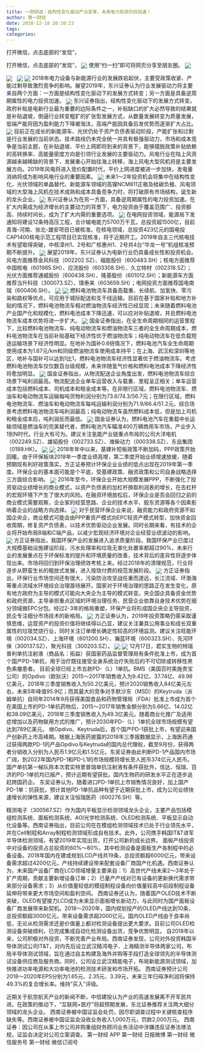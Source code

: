 ```yaml
---
title: 一财研选｜结构性变化驱动产业变革，未来电力投资仍将加速！
author: 第一财经
date: 2018-12-18 20:10:23
tags: 
categories: 
---
```

打开微信，点击底部的“发现”，
<!-- more -->
打开微信，点击底部的“发现”，
<img align="center" border="0" src="https://imgcdn.yicai.com/uppics/images/2018/12/63b8d9c6e3f6dcdd7d4de7d9db05dc02.jpg" />
使用“扫一扫”即可将网页分享至朋友圈。
<img align="center" border="0" src="https://imgcdn.yicai.com/uppics/images/2018/12/e910e376fe59bcace6214dd7279d0645.jpg" />

<img align="center" border="0" src="https://imgcdn.yicai.com/uppics/images/2018/12/b026056258b1c38a5f0c326086e0135f.jpg" />
 
<img align="center" border="0" src="https://imgcdn.yicai.com/uppics/images/2018/12/c8df7f3943b926cb89d95f8a55f87f4a.jpg" />

<img align="center" border="0" src="https://imgcdn.yicai.com/uppics/images/2018/12/3e865b6f84e364d975ed1e39f8bcd98f.jpg" />
2018年电力设备与新能源行业的发展跌宕起伏，主要受政策收紧、产能过剩导致激烈竞争的影响。展望2019年，东兴证券认为行业发展驱动力将主要来自两个方面：一方面是结构性变化驱动下的发展方式转变；另一方面是具备逆周期属性的电力投资加速。
<img align="center" border="0" src="https://imgcdn.yicai.com/uppics/images/2018/12/b250438a9b021c1f0fa7a2895a78294a.jpg" />
东兴证券指出，结构性变化驱动下的发展方式转变。政府补贴是电新行业最为重要的边际条件之一，补贴缺口的扩大必然导致的结果就是补贴退坡，倒逼行业转变粗犷的扩张型发展方式，从数量发展转变为质量发展，低端产能将因为盈利能力下降被淘汰，高端产能因具备后发优势而逐渐扩大占比。
<img align="center" border="0" src="https://imgcdn.yicai.com/uppics/images/2018/12/3d4154528caf21b31b91e08509d5a612.jpg" />
目前正在成长的新能源车、光伏仍处于资产负债表驱动阶段，产能扩张和过剩是行业发展的当前状态。技术路线仍未完全统一并具有极强驱动力，市场和成本竞争是当前主题，在补贴退坡、平价上网即将到来的背景下，能够摆脱政策补贴依赖的高转换率、高能量密度方向是引领行业发展的主要驱动力。风电行业在陆上风资源越来越稀缺的背景下，发展重心开始往海上转移，海上风电大型风机将是主要发展方向。2019年风电将进入竞价配置时代，平价上网进度被进一步加快，发电量消纳将成为影响风电行业的重要因素。
<img align="center" border="0" src="https://imgcdn.yicai.com/uppics/images/2018/12/2ef26a12e971ada58f4e41d190628303.jpg" />
未来1～2年投资机会将集中在结构性变化，光伏领域的单晶替代、新能源车领域的高镍NCM811正极及硅碳负极、风电领域的大型海上风机在技术成熟和成本具备竞争力时，将打破原有市场结构，诞生新的龙头企业。
<img align="center" border="0" src="https://imgcdn.yicai.com/uppics/images/2018/12/1fcf677b9156b300bcc9d489ba6e233d.jpg" />
东兴证券认为在另一方面，具备逆周期属性的电力投资加速。在扩大内需成为经济增长的主要动力的背景下，电力投资由于覆盖范围广、投资额高、持续时间长，成为了扩大内需的重要选项。
<img align="center" border="0" src="https://imgcdn.yicai.com/uppics/images/2018/12/36a4421d14ebcc1ecf6f267c864b1834.jpg" />
在电网投资领域，能源局下发通知将建设12条特高压工程，合计输电能力5700万千瓦，总投资超1500亿，目前青海-河南、张北-雄安项目已被核准。在核电领域，总投资423亿元的国电投CAP1400核电示范工程项目已实现核准，将于近期开工。2019年自主三代核电技术有望取得突破，中核漳州1、2号和广核惠州1、2号共4台“华龙一号”机组核准预期不断提升。
<img align="center" border="0" src="https://imgcdn.yicai.com/uppics/images/2018/12/6cab1da295849688b77e5ea8279e83b3.jpg" />
展望2019年，东兴证券认为电新行业仍具备成长性和投资机会。风电方面推荐金风科技（002202.SZ）、福能股份（600483.SH）；核电方面推荐中国核电（601985.SH）、应流股份（603308.SH）、久立特材（002318.SZ）；光伏方面推荐通威股份（600438.SH）、隆基股份（601012.SH）；新能源车方面推荐当升科技（300073.SZ）、璞泰来（603659.SH）；电网投资方面推荐国电南瑞（600406.SH）。
<img align="center" border="0" src="https://imgcdn.yicai.com/uppics/images/2018/12/2efe1825af906d5416f351d7bfc41c70.jpg" />

<img align="center" border="0" src="https://imgcdn.yicai.com/uppics/images/2018/12/8a5a3c126509ef5e11740cf23c5e2dc6.jpg" />
燃料电池物流车具备高载重、长续航、加氢快、零污染和路权等优点，可应用于城际配送和支干线运输，目前在基于国家补贴和地方补贴的情况下，燃料电池物流车相对燃油物流车经济性已经显现；未来随着燃料电池产业国产化和规模化，燃料电池成本下降迅速，可以应对补贴退坡，并且燃料电池物流车成本优势将进一步扩大。
<img align="center" border="0" src="https://imgcdn.yicai.com/uppics/images/2018/12/de1a5135add4c314b619a5b16ec8b61d.jpg" />
国金证券指出，在全生命周期相同的运营里程下，比较燃料电池物流车、纯电动物流车和燃油物流车三者的全生命周期成本，燃料电池物流车在当前补贴基础下经济性优于燃油物流车；纯电动物流车在低负载短途运输场景下经济性明显。在地补为国补0.6倍情况下，燃料电池汽车全生命周期使用成本为1.67元/km和同级燃油物流车使用成本持平；在上海、武汉和深圳等地区，地补与国补可以达到1比1，燃料电池物流车经济性显著优于燃油物流车。考虑燃料电池物流车仅仅数百台级规模，未来伴随氢气价格和燃料电池成本下降经济性将愈加明显。
<img align="center" border="0" src="https://imgcdn.yicai.com/uppics/images/2018/12/3dd26252d064e2fd514abb258b4d03c5.jpg" />
国金证券指出，从物流配送企业角度出发，燃料电池物流车综合场景下吨利润最高。物流配送企业单车运营收入与载重、里程呈正相关；单车运营成本包括燃料成本、司机成本和租金成本等。在非限行区域，燃料电池物流车、燃油车和电动物流车运输每吨货物利润分别为73.6/74.3/56.7元；在限行区域，燃料电池物流车、燃油车和电动物流车每吨运输利润分别为71.9/66.4/51.2元。综合场景考虑燃料电池物流车吨利润最高；纯电动物流车虽然燃料成本低，但是加上司机和租金成本后，吨利润反而最低。
<img align="center" border="0" src="https://imgcdn.yicai.com/uppics/images/2018/12/5fccafd4b3187118e4c9e3b8fed51067.jpg" />
国金证券认为，燃料电池汽车在重载中长运输领域是燃油车的完美替代者，燃料电池汽车瞄准400万辆商用车市场，产业步入1到N时代，行业大有可为。建议关注氢能产业链重点布局的公司大洋电机（002249.SZ）、雄韬股份（002733.SZ）、潍柴动力（000338.SZ）、东岳集团（0189.HK）。
<img align="center" border="0" src="https://imgcdn.yicai.com/uppics/images/2018/12/5ed4d5ce6563b6ee3178fdc5c0ff7c39.jpg" />

<img align="center" border="0" src="https://imgcdn.yicai.com/uppics/images/2018/12/b1d624b3ebea447388e6cb822843f76a.jpg" />
2018年年中以来，基建补短板政策不断加码，PPP政策开始回暖。由于环保板块2018年一季度业绩高增，第二季度开始业绩增速放缓，随着预期现有利好政策落实，方正证券预计环保企业业绩的低点出现在2019年第一季度。环保企业的基本面可能是个平底，受基建政策、融资政策和公司自身战略选择三方面综合影响。
<img align="center" border="0" src="https://imgcdn.yicai.com/uppics/images/2018/12/1d3b5e40b2f922cb04b6c30a4dd4a829.jpg" />
2016年至今，环保企业开始大规模发展PPP，不断强化了投资驱动业绩增长的商业模式，以资产负债表的加杠杆换取利润表的增长，在去杠杆的宏观环境下产生了很大的风险。在融资环境放松后，环保企业是否会回归之前的商业模式需要观察，企业家的经营思路、企业的技术水平、股东资源等各个因素影响着企业的战略方向选择。
<img align="center" border="0" src="https://imgcdn.yicai.com/uppics/images/2018/12/37abf69baf341cd4fc5be104c61a9cf6.jpg" />
对于民营环保企业来说，融资能力和政府资源不如国企央企，商业模式可能会由PPP重资产模式向EPC轻资产模式转型，加快资金回收周期，修复资产负债表，以技术优势驱动企业发展。同时长期来看，有技术的企业将开始布局B端和C端产品，以减少宏观经济环境对企业经营业绩波动的影响。
<img align="center" border="0" src="https://imgcdn.yicai.com/uppics/images/2018/12/4b15e10f747b7e23d7d904d10b306c0d.jpg" />
方正证券指出，我国环保产业的发展进入追求质量阶段。我国环保产业已度过大规模基础设施建设阶段，污水处理率和垃圾无害化处置率都超过90%，未来行业的发展重点在于环保标准的提升和环境质量的改善，技术背后的差异性将逐步体现出来。市场将回归到环保治理绩效考核上来。经过2018年的清理规范，行业将逐步从野蛮生长的粗放式发展，进入按效付费的规范发展阶段。
<img align="center" border="0" src="https://imgcdn.yicai.com/uppics/images/2018/12/5ab3f30bc72ab6f33404730cb783b18d.jpg" />
方正证券指出，环保行业市场空间还有很大，污染防治攻坚战任重而道远，长江流域、环渤海等重点流域水环境综合治理亟待展开。国家对于环境治理的思路正在发生变化，原有地方政府为主导的模式可能向大央企为主导的模式转变。央企国企具备资金优势和政府资源，主导承担重点区域的环境治理任务，民营企业依靠自身技术优势在细分领域做EPC分包。经过2-3年的格局重塑，环保产业将形成国企央企主导投资，民企专注细分市场技术的新格局。
<img align="center" border="0" src="https://imgcdn.yicai.com/uppics/images/2018/12/c73556a6148784f838e52cc10bef3dbf.jpg" />
方正证券认为，2019年投资策略仍需采取谨慎思维，运营资产的投资价值将继续得以凸显，建议关注兼具公用事业和成长双重属性的垃圾焚烧行业，同时关注订单增长确定性较高的环境监测。建议关注旺能环境（002034.SZ）、上海环境（601200.SH）、瀚蓝环境（600323.SH）、先河环保（300137.SZ）、聚光科技（300203.SZ）。
<img align="center" border="0" src="https://imgcdn.yicai.com/uppics/images/2018/12/3503528eb6dccbd9cd18985a220ab072.jpg" />

<img align="center" border="0" src="https://imgcdn.yicai.com/uppics/images/2018/12/8ab26db276c1a190660f1cd8b9ca5f92.jpg" />
12月17日，君实生物的特瑞普利单抗注射液（商品名：拓益）获国家药品监督管理局有条件批准上市，成为首个国产PD-1单抗，用于治疗既往接受全身系统治疗失败后的不可切除或转移性黑色素瘤患者。
目前全球已经上市五款PD-（L）1单抗。BMS（美国百时美施贵宝公司）的Opdivo（欧狄沃）2015～2017年销售收入为9.42亿、37.74亿、49.98亿美元，2018年三季度销售收入为50.2亿美元，预计2020销售收入84亿美元左右，未来5年峰值95.9亿；而其最大的竞争对手默沙东（MSD）的Keytruda（派姆单抗）自同年2014年9月获得美国食品和药物管理局（FDA）批准上市成为首个在美国上市的PD-1单抗药物后，2015～2017年销售金额分别为5.66亿、14.02亿和38.09亿美元，2018年三季度销售收入为49.3亿美元。随着商业化推广及适用症增加以及药物联用方式的推广，预计2030年PD-（L）1单抗全球市场规模有望达到789亿美元。
继Opdivo、Keytruda后，首个国产PD-1获批上市，有望迎来国产创新药上市高峰期。根据上海医药披露的2018年三季报数据显示，上海医药通过获得两款PD-1的产品Opdivo与Keytruda的国内总代理权，截至9月份，获得两者分销收入分别为人民币1.9亿元和1.5亿元，东吴证券由此判断PD-1产品国内市场广阔，到2022年国内PD-1和PD-L1的市场规模将增长至人民币374亿元人民币。国产单抗第一梯队除本次君实特里普瑞单抗注射液有条件获批外，信达、恒瑞、百济的PD-1单抗均已报产，预计近期有望获批。国内生物药的研发水平正在逐步追赶跨国药企。
东吴证券认为，随着进口PD-1单抗上市销售情况良好，加上国产PD-1单：抗获批，预计其他PD-1单抗品种有望于近期获批上市，成为公司业绩快速增长的弹性来源，建议关注恒瑞医药（600276.SH）等。

精测电子（300567.SZ）作为国内平板显示检测领域龙头企业，主要产品包括模组检测系统、面板检测系统、AOI光学检测系统、OLED检测系统、平板显示自动化设备等。西南证券指出，目前公司在在模组检测领域技术已处于行业领先水平，并在Cell制程和Array制程检测领域形成自有技术。此外，公司携手韩国IT&T进军半导体检测领域，有望2019年实现出货，打开公司新的成长边界。
面板产线投资中对设备的投资占总投资的60%～80%，其中检测设备是面板生产各制程中的必备设备。2018年国内在建或规划LCD产线共19条，总投资额超6000亿元，带来设备需求超过4200亿元，产线持续建设带来配套设备厂商国产化机遇。西南证券认为，未来国产设备厂商在LCD领域增量主要来自：1）高世代产线未来2～3年处于扩产周期，贡献主要新增设备订单；2）已量产产线对已有设备的更新换代需求带来部分设备需求；3）从价值量较低的模组制程设备向价值量较高中前段制程设备延伸将带来更大市场空间和盈利空间。
西南证券还认为，随着国产OLED技术不断突破，OLED有望接力LCD成为未来显示面板增长新动力，与此同时为国产面板设备厂商发展带来新契机。2018～2020年，国内规划投产的OLED产线达到10条，总投资额超3000亿元，带来设备需求超2000亿元。国内OLED产线由于良率尚低，无论从检测需求还是价值量上都对检测设备提出更大要求。目前公司OLED检测设备突破顺利，已完成集成自动化检测设备出货，竞争优势明显。
自2018年以来，公司积极对外投资，不断完善产业布局。西南证券发现，公司对外投资韩国半导体测试公司IT&T，对内先后设立武汉精鸿电子、上海精测半导体两家公司，布局半导体测试领域，旨在通过自主构建及海外并购等手段打造全球领先的半导体测试设备供应商及服务商。同时，公司设立武汉精能电子，布局新能源测试领域，加快推进功率电源和大功率电池的检测技术研发和市场开拓。
西南证券预计公司2018～2020年EPS分别为1.65元、2.35元、3.39元，未来三年归母净利润将保持49.3%的复合增长率。维持“买入”评级。
 
 
 
 
近期关于航空航天产业的新闻不断，中信建投认为产业的高速发展离不开军民共进。在政策的推动下，“互联网+医疗”将超预期发展，东北证券推荐关注两大细分领域的龙头企业。
西南证券被中国证监会处罚，因尽职调查过程中关键核查程序缺失等。西南证券被中国证监会没收业务收入1,000万元，罚款2,000万元。
西南证券：因公司在从事上市公司并购重组财务顾问业务活动中涉嫌违反证券法律法规，证监会决定对公司立案调查。
第一财经
APP
第一财经
日报微博
第一财经
微信服务号
第一财经
微信订阅号
